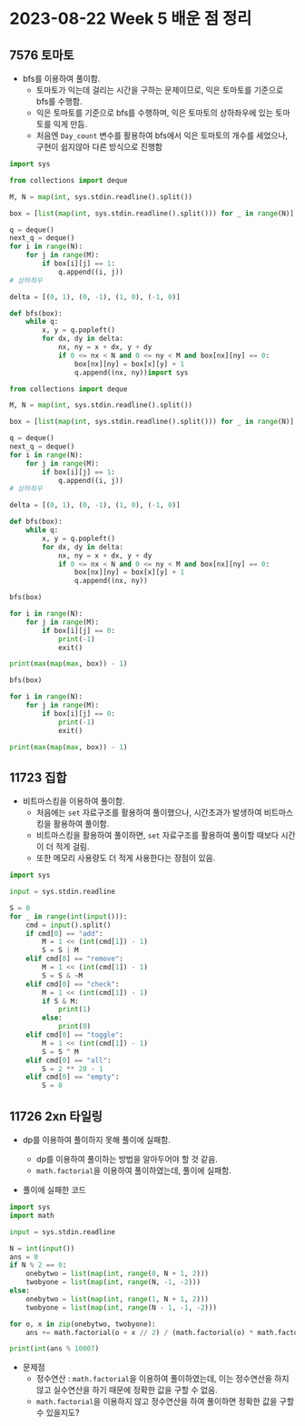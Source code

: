 # 2023-08-22 Week 5 배운 점 정리


## 7576 토마토

+ bfs를 이용하여 풀이함.
  + 토마토가 익는데 걸리는 시간을 구하는 문제이므로, 익은 토마토를 기준으로 bfs를 수행함.
  + 익은 토마토를 기준으로 bfs를 수행하며, 익은 토마토의 상하좌우에 있는 토마토를 익게 만듬.
  + 처음엔 `Day_count` 변수를 활용하여 bfs에서 익은 토마토의 개수를 세었으나, 구현이 쉽지않아 다른 방식으로 진행함

```python
import sys

from collections import deque

M, N = map(int, sys.stdin.readline().split())

box = [list(map(int, sys.stdin.readline().split())) for _ in range(N)]

q = deque()
next_q = deque()
for i in range(N):
    for j in range(M):
        if box[i][j] == 1:
            q.append((i, j))
# 상하좌우

delta = [(0, 1), (0, -1), (1, 0), (-1, 0)]

def bfs(box):
    while q:
        x, y = q.popleft()
        for dx, dy in delta:
            nx, ny = x + dx, y + dy
            if 0 <= nx < N and 0 <= ny < M and box[nx][ny] == 0:
                box[nx][ny] = box[x][y] + 1
                q.append((nx, ny))import sys

from collections import deque

M, N = map(int, sys.stdin.readline().split())

box = [list(map(int, sys.stdin.readline().split())) for _ in range(N)]

q = deque()
next_q = deque()
for i in range(N):
    for j in range(M):
        if box[i][j] == 1:
            q.append((i, j))
# 상하좌우

delta = [(0, 1), (0, -1), (1, 0), (-1, 0)]

def bfs(box):
    while q:
        x, y = q.popleft()
        for dx, dy in delta:
            nx, ny = x + dx, y + dy
            if 0 <= nx < N and 0 <= ny < M and box[nx][ny] == 0:
                box[nx][ny] = box[x][y] + 1
                q.append((nx, ny))

bfs(box)

for i in range(N):
    for j in range(M):
        if box[i][j] == 0:
            print(-1)
            exit()

print(max(map(max, box)) - 1)

bfs(box)

for i in range(N):
    for j in range(M):
        if box[i][j] == 0:
            print(-1)
            exit()

print(max(map(max, box)) - 1)
```

## 11723 집합

+ 비트마스킹을 이용하여 풀이함.
  + 처음에는 `set` 자료구조를 활용하여 풀이했으나, 시간초과가 발생하여 비트마스킹을 활용하여 풀이함.
  + 비트마스킹을 활용하여 풀이하면, `set` 자료구조를 활용하여 풀이할 때보다 시간이 더 적게 걸림.
  + 또한 메모리 사용량도 더 적게 사용한다는 장점이 있음.

```python
import sys

input = sys.stdin.readline

S = 0
for _ in range(int(input())):
    cmd = input().split()
    if cmd[0] == "add":
        M = 1 << (int(cmd[1]) - 1)
        S = S | M
    elif cmd[0] == "remove":
        M = 1 << (int(cmd[1]) - 1)
        S = S & ~M
    elif cmd[0] == "check":
        M = 1 << (int(cmd[1]) - 1)
        if S & M:
            print(1)
        else:
            print(0)
    elif cmd[0] == "toggle":
        M = 1 << (int(cmd[1]) - 1)
        S = S ^ M
    elif cmd[0] == "all":
        S = 2 ** 20 - 1
    elif cmd[0] == "empty":
        S = 0
```

## 11726 2xn 타일링

+ dp를 이용하여 풀이하지 못해 풀이에 실패함.
  + dp를 이용하여 풀이하는 방법을 알아두어야 할 것 같음.
  + `math.factorial`을 이용하여 풀이하였는데, 풀이에 실패함.

+ 풀이에 실패한 코드

```python
import sys
import math

input = sys.stdin.readline

N = int(input())
ans = 0
if N % 2 == 0:
    onebytwo = list(map(int, range(0, N + 1, 2)))
    twobyone = list(map(int, range(N, -1, -2)))
else:
    onebytwo = list(map(int, range(1, N + 1, 2)))
    twobyone = list(map(int, range(N - 1, -1, -2)))

for o, x in zip(onebytwo, twobyone):
    ans += math.factorial(o + x // 2) / (math.factorial(o) * math.factorial(x // 2))

print(int(ans % 10007)
```

+ 문제점
  + 정수연산 : `math.factorial`을 이용하여 풀이하였는데, 이는 정수연산을 하지 않고 실수연산을 하기 때문에 정확한 값을 구할 수 없음.
  + `math.factorial`을 이용하지 않고 정수연산을 하여 풀이하면 정확한 값을 구할 수 있을지도?


